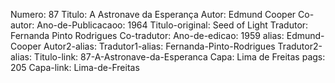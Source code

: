 Numero: 87
Titulo: A Astronave da Esperança
Autor: Edmund Cooper
Co-autor: 
Ano-de-Publicacaoo: 1964
Titulo-original: Seed of Light
Tradutor: Fernanda Pinto Rodrigues
Co-tradutor: 
Ano-de-edicao: 1959
alias: Edmund-Cooper
Autor2-alias: 
Tradutor1-alias: Fernanda-Pinto-Rodrigues
Tradutor2-alias: 
Titulo-link: 87-A-Astronave-da-Esperanca
Capa: Lima de Freitas
pags: 205
Capa-link: Lima-de-Freitas